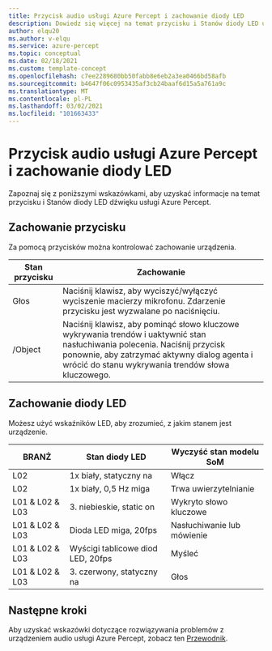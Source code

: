 ```yaml
---
title: Przycisk audio usługi Azure Percept i zachowanie diody LED
description: Dowiedz się więcej na temat przycisku i Stanów diody LED usługi Azure Percept audio
author: elqu20
ms.author: v-elqu
ms.service: azure-percept
ms.topic: conceptual
ms.date: 02/18/2021
ms.custom: template-concept
ms.openlocfilehash: c7ee2289680bb50fabb8e6eb2a3ea0466bd58afb
ms.sourcegitcommit: b4647f06c0953435af3cb24baaf6d15a5a761a9c
ms.translationtype: MT
ms.contentlocale: pl-PL
ms.lasthandoff: 03/02/2021
ms.locfileid: "101663433"
---
```

# <a name="azure-percept-audio-button-and-led-behavior"></a>Przycisk audio usługi Azure Percept i zachowanie diody LED

Zapoznaj się z poniższymi wskazówkami, aby uzyskać informacje na temat przycisku i Stanów diody LED dźwięku usługi Azure Percept.

## <a name="button-behavior"></a>Zachowanie przycisku

Za pomocą przycisków można kontrolować zachowanie urządzenia.

|Stan przycisku|  Zachowanie|
|------------|----------|
|Głos|  Naciśnij klawisz, aby wyciszyć/wyłączyć wyciszenie macierzy mikrofonu. Zdarzenie przycisku jest wyzwalane po naciśnięciu.|
|/Object|   Naciśnij klawisz, aby pominąć słowo kluczowe wykrywania trendów i uaktywnić stan nasłuchiwania polecenia. Naciśnij przycisk ponownie, aby zatrzymać aktywny dialog agenta i wrócić do stanu wykrywania trendów słowa kluczowego.|

## <a name="led-behavior"></a>Zachowanie diody LED

Możesz użyć wskaźników LED, aby zrozumieć, z jakim stanem jest urządzenie.

|BRANŻ|   Stan diody LED|  Wyczyść stan modelu SoM|
|---|------------|----------------| 
|L02|   1x biały, statyczny na |Włącz |
|L02|   1x biały, 0,5 Hz miga|  Trwa uwierzytelnianie |
|L01 & L02 & L03|   3. niebieskie, static on|     Wykryto słowo kluczowe|
|L01 & L02 & L03|   Dioda LED miga, 20fps | Nasłuchiwanie lub mówienie|
|L01 & L02 & L03|   Wyścigi tablicowe diod LED, 20fps|    Myśleć|
|L01 & L02 & L03|   3. czerwony, statyczny na | Głos|

## <a name="next-steps"></a>Następne kroki

Aby uzyskać wskazówki dotyczące rozwiązywania problemów z urządzeniem audio usługi Azure Percept, zobacz ten [Przewodnik](./troubleshoot-audio-accessory-speech-module.md).